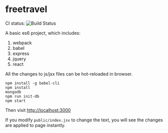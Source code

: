 freetravel
==========

CI status: ![Build Status](https://travis-ci.org/TW-freetravel/freetravel.svg?branch=master)

A basic es6 project, which includes:

1. webpack
2. babel
3. express
4. jquery
5. react

All the changes to js/jsx files can be hot-reloaded in browser.

```
npm install -g babel-cli
npm install
mongodb
npm run init-db
npm start
```

Then visit <http://localhost:3000>

If you modify `public/index.jsx` to change the text, you will see the changes are applied to page instantly.



